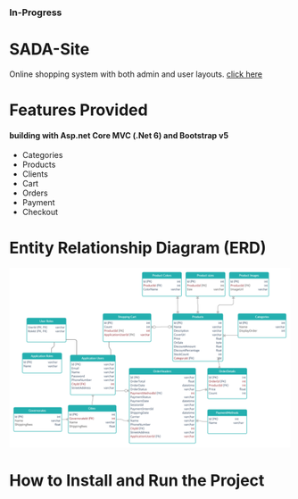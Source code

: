 ### In-Progress
# SADA-Site 
Online shopping system with both admin and user layouts. [click here](https://instagram.com/sada.suitss?utm_medium=copy_link)


# Features Provided
#### building with Asp.net Core MVC (.Net 6) and Bootstrap v5
- Categories
- Products
- Clients
- Cart
- Orders
- Payment
- Checkout

# Entity Relationship Diagram (ERD)
![DB](ERD.jpg)

# How to Install and Run the Project


